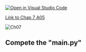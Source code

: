 [![Open in Visual Studio Code](https://classroom.github.com/assets/open-in-vscode-c66648af7eb3fe8bc4f294546bfd86ef473780cde1dea487d3c4ff354943c9ae.svg)](https://classroom.github.com/online_ide?assignment_repo_id=8833991&assignment_repo_type=AssignmentRepo)

[Link to Chap 7 A05](https://docs.google.com/presentation/d/16Lg15We_18LVyquswkjr61CDRxR3O9uaTISKX7v8thc/edit#slide=id.g11964d7f164_0_0)

![Ch07](https://nimbus-screenshots.s3.amazonaws.com/s/e7c80f81a3c895e453a278b50d0fa8a2.png)

## Compete the "main.py"


